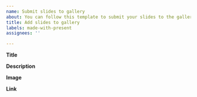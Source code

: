 ```yaml
---
name: Submit slides to gallery
about: You can follow this template to submit your slides to the gallery.
title: Add slides to gallery
labels: made-with-present
assignees: ''

---
```


**Title**
<!-- Add a title -->

**Description**
<!-- Add a description -->

**Image**
<!-- Add an image or gif -->

**Link**
<!-- Add a link to the slides and other resources (images/codios) -->
<!-- Or add slides as a code block -->
